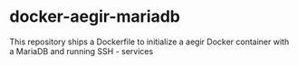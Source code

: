 docker-aegir-mariadb
====================

This repository ships a Dockerfile to initialize a aegir Docker container with a MariaDB and running SSH - services

